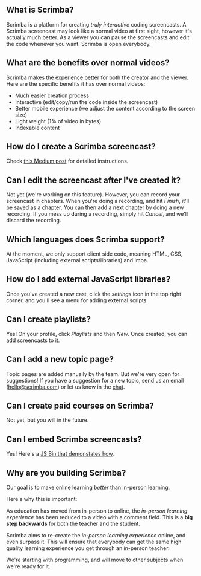 ## What is Scrimba?
Scrimba is a platform for creating *truly interactive* coding screencasts. A Scrimba screencast may look like a normal video at first sight, however it's actually much better. As a viewer you can pause the screencasts and edit the code whenever you want. Scrimba is open everybody.

## What are the benefits over normal videos?

Scrimba makes the experience better for both the creator and the viewer. Here are the specific benefits it has over normal videos:

- Much easier creation process
- Interactive (edit/copy/run the code inside the screencast)
- Better mobile experience (we adjust the content according to the screen size)
- Light weight (1% of video in bytes)
- Indexable content

## How do I create a Scrimba screencast?
Check [this Medium post](https://medium.com/scrimba/how-to-create-a-scrimba-screencast-e5ca244bc531) for detailed instructions.

## Can I edit the screencast after I've created it?
Not yet (we're working on this feature). However, you can record your screencast in chapters. When you're doing a recording, and hit *Finish*, it'll be saved as a chapter. You can then add a next chapter by doing a new recording. If you mess up during a recording, simply hit *Cancel*, and we'll discard the recording.

## Which languages does Scrimba support?
At the moment, we only support client side code, meaning HTML, CSS, JavaScript (including external scripts/libraries) and Imba.

## How do I add external JavaScript libraries?
Once you've created a new cast, click the *settings* icon in the top right corner, and you'll see a menu for adding external scripts.

## Can I create playlists?
Yes! On your profile, click *Playlists* and then *New*. Once created, you can add screencasts to it.

## Can I add a new topic page?
Topic pages are added manually by the team. But we're very open for suggestions! If you have a suggestion for a new topic, send us an email (hello@scrimba.com) or let us know in the [chat](https://gitter.im/scrimba_community/Lobby?utm_source=share-link&utm_medium=link&utm_campaign=share-link).

## Can I create paid courses on Scrimba?
Not yet, but you will in the future.

## Can I embed Scrimba screencasts?
Yes! Here's a [JS Bin that demonstates how](https://jsbin.com/fiqiwet/edit?html,output).

## Why are you building Scrimba?
Our goal is to make online learning *better* than in-person learning. 

Here's why this is important:

As education has moved from in-person to online, the *in-person learning experience* has been reduced to a video with a comment field. This is a **big step backwards** for both the teacher and the student. 

Scrimba aims to re-create the *in-person learning experience* online, and even surpass it. This will ensure that everybody can get the same high quality learning experience you get through an in-person teacher.

We're starting with programming, and will move to other subjects when we're ready for it.

